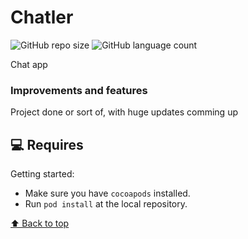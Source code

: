 # Chatler

<!---Esses são exemplos. Veja https://shields.io para outras pessoas ou para personalizar este conjunto de escudos. Você pode querer incluir dependências, status do projeto e informações de licença aqui--->

![GitHub repo size](https://img.shields.io/github/repo-size/lucasgonp/chatler?style=for-the-badge)
![GitHub language count](https://img.shields.io/github/languages/count/lucasgonp/chatler?style=for-the-badge)

Chat app 

### Improvements and features

Project done or sort of, with huge updates comming up

## 💻 Requires

Getting started:
<!---Estes são apenas requisitos de exemplo. Adicionar, duplicar ou remover conforme necessário--->
* Make sure you have `cocoapods` installed.
* Run `pod install` at the local repository.


[⬆ Back to top](#nome-do-projeto)<br>
